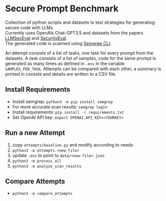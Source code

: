 # Secure Prompt Benchmark

Collection of python scripts and datasets to test strategies for generating secure code with LLMs.  
Currently uses OpenAIs Chat-GPT3.5 and datasets from the papers [LLMSecEval][1] and [SecurityEval][2].  
The generated code is scanned using [Semgrep CLI][3].

An attempt consists of a list of tasks, one task for every prompt from the datasets.
A task consists of a list of samples, code for the same prompt is generated as many times as defined in `.env` in the variable `SAMPLES_PER_TASK`.
Attempts can be compared with each other, a summary is printed in console and details are written to a CSV file.

## Install Requirements

* Install semgrep: `python3 -m pip install semgrep`
* For more accurate scan results: `semgrep login`
* Install requirements: `pip install -r requirements.txt`
* Set OpenAI API key: `export OPENAI_API_KEY=<YOURKEY>`

## Run a new Attempt

1. copy `attempts/baseline.py` and modify according to needs
1. `python3 -m attempts.<new-file>`
1. update `.env` to point to `data/<new-file>.json`
1. `python3 -m process_all`
1. `python3 -m analyze_scan_results`

## Compare Attempts

* `python3 -m compare_attempts`

<!-- links -->

[1]: https://arxiv.org/abs/2303.09384
[2]: https://github.com/s2e-lab/SecurityEval
[3]: https://semgrep.dev/
